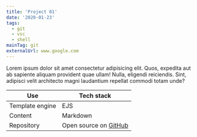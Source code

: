 ```yaml
---
title: 'Project 01'
date: '2020-01-23'
tags:
  - git
  - vsc
  - shell
mainTag: git
externalUrl: www.google.com
---
```


Lorem ipsum dolor sit amet consectetur adipisicing elit. Quos, expedita aut ab sapiente aliquam provident quae ullam! Nulla, eligendi reiciendis. Sint, adipisci velit architecto magni laudantium repellat commodi totam unde?

<table class="c-table">
  <thead>
      <tr>
        <th>Use</th>
        <th>Tech stack</th>
      </tr>
  </thead>
  <tbody>
      <tr>
          <td>Template engine</td>
          <td>EJS</td>
      </tr>
      <tr>
          <td>Content</td>
          <td>Markdown</td>
      </tr>
      <tr>
        <td>Repository</td>
        <td>Open source on <a href="#">GitHub</a></td>
      </tr>
  </tbody>
</table>
